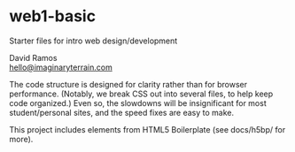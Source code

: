 # web1-basic

Starter files for intro web design/development

David Ramos  
hello@imaginaryterrain.com




The code structure is designed for clarity rather than for browser performance. (Notably, we break CSS out into several files, to help keep code organized.) Even so, the slowdowns will be insignificant for most student/personal sites, and the speed fixes are easy to make.

This project includes elements from HTML5 Boilerplate (see docs/h5bp/ for more).

